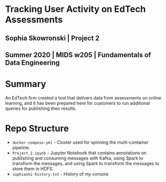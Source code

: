 # Tracking User Activity on EdTech Assessments

## Sophia Skowronski | Project 2

## Summer 2020 | MIDS w205 | Fundamentals of Data Engineering

# Summary

An EdTech firm created a tool that delivers data from assessments on online learning, and it has been prepared here for customers to run additional queries for publishing their results.

# Repo Structure

- `docker-compose.yml` - Cluster used for spinning the multi-container pipeline.
- `Project_2.ipynb` - Jupyter Notebook that contains annotations on publishing and consuming messages with Kafka, using Spark to transform the messages, and using Spark to transform the messages to store them in HDFS.
- `sophiaski-history.txt` -  History of my console



